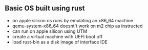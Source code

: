 ## Basic OS built using rust

- on apple silicon os runs by emulating an x86_64 machine
- qemu-system-x86_64 doesnt't work on m2 chip as instructed
- can run on apple silicon using UTM
- create a virtual machine with UEFI boot off
- load rust-bin as a disk image of interface IDE
